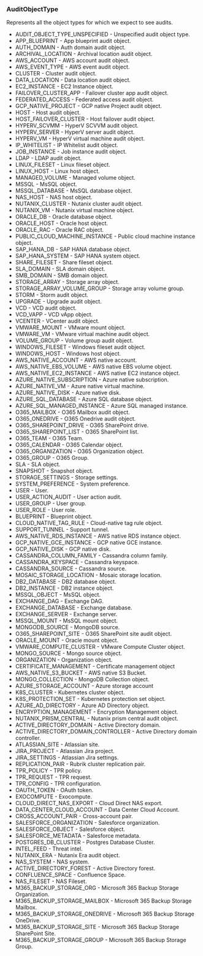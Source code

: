 ### AuditObjectType
Represents all the object types for which we expect to see audits.

- AUDIT_OBJECT_TYPE_UNSPECIFIED - Unspecified audit object type.
- APP_BLUEPRINT - App blueprint audit object.
- AUTH_DOMAIN - Auth domain audit object.
- ARCHIVAL_LOCATION - Archival location audit object.
- AWS_ACCOUNT - AWS account audit object.
- AWS_EVENT_TYPE - AWS event audit object.
- CLUSTER - Cluster audit object.
- DATA_LOCATION - Data location audit object.
- EC2_INSTANCE - EC2 Instance object.
- FAILOVER_CLUSTER_APP - Failover cluster app audit object.
- FEDERATED_ACCESS - Federated access audit object.
- GCP_NATIVE_PROJECT - GCP native Project audit object.
- HOST - Host audit object.
- HOST_FAILOVER_CLUSTER - Host failover audit object.
- HYPERV_SCVMM - HyperV SCVVM audit object.
- HYPERV_SERVER - HyperV server audit object.
- HYPERV_VM - HyperV virtual machine audit object.
- IP_WHITELIST - IP Whitelist audit object.
- JOB_INSTANCE - Job instance audit object.
- LDAP - LDAP audit object.
- LINUX_FILESET - Linux fileset object.
- LINUX_HOST - Linux host object.
- MANAGED_VOLUME - Managed volume object.
- MSSQL - MsSQL object.
- MSSQL_DATABASE - MsSQL database object.
- NAS_HOST - NAS host object.
- NUTANIX_CLUSTER - Nutanix cluster audit object.
- NUTANIX_VM - Nutanix virtual machine object.
- ORACLE_DB - Oracle database object.
- ORACLE_HOST - Oracle host object.
- ORACLE_RAC - Oracle RAC object.
- PUBLIC_CLOUD_MACHINE_INSTANCE - Public cloud machine instance object.
- SAP_HANA_DB - SAP HANA database object.
- SAP_HANA_SYSTEM - SAP HANA system object.
- SHARE_FILESET - Share fileset object.
- SLA_DOMAIN - SLA domain object.
- SMB_DOMAIN - SMB domain object.
- STORAGE_ARRAY - Storage array object.
- STORAGE_ARRAY_VOLUME_GROUP - Storage array volume group.
- STORM - Storm audit object.
- UPGRADE - Upgrade audit object.
- VCD - VCD audit object.
- VCD_VAPP - VCD vApp object.
- VCENTER - VCenter audit object.
- VMWARE_MOUNT - VMware mount object.
- VMWARE_VM - VMware virtual machine audit object.
- VOLUME_GROUP - Volume group audit object.
- WINDOWS_FILESET - Windows fileset audit object.
- WINDOWS_HOST - Windows host object.
- AWS_NATIVE_ACCOUNT - AWS native account.
- AWS_NATIVE_EBS_VOLUME - AWS native EBS volume object.
- AWS_NATIVE_EC2_INSTANCE - AWS native EC2 instance object.
- AZURE_NATIVE_SUBSCRIPTION - Azure native subscription.
- AZURE_NATIVE_VM - Azure native virtual machine.
- AZURE_NATIVE_DISK - Azure native disk.
- AZURE_SQL_DATABASE - Azure SQL database object.
- AZURE_SQL_MANAGED_INSTANCE - Azure SQL managed instance.
- O365_MAILBOX - O365 Mailbox audit object.
- O365_ONEDRIVE - O365 Onedrive audit object.
- O365_SHAREPOINT_DRIVE - O365 SharePoint drive.
- O365_SHAREPOINT_LIST - O365 SharePoint list.
- O365_TEAM - O365 Team.
- O365_CALENDAR - O365 Calendar object.
- O365_ORGANIZATION - O365 Organization object.
- O365_GROUP - O365 Group.
- SLA - SLA object.
- SNAPSHOT - Snapshot object.
- STORAGE_SETTINGS - Storage settings.
- SYSTEM_PREFERENCE - System preference.
- USER - User.
- USER_ACTION_AUDIT - User action audit.
- USER_GROUP - User group.
- USER_ROLE - User role.
- BLUEPRINT - Blueprint object.
- CLOUD_NATIVE_TAG_RULE - Cloud-native tag rule object.
- SUPPORT_TUNNEL - Support tunnel.
- AWS_NATIVE_RDS_INSTANCE - AWS native RDS instance object.
- GCP_NATIVE_GCE_INSTANCE - GCP native GCE instance.
- GCP_NATIVE_DISK - GCP native disk.
- CASSANDRA_COLUMN_FAMILY - Cassandra column family.
- CASSANDRA_KEYSPACE - Cassandra keyspace.
- CASSANDRA_SOURCE - Cassandra source.
- MOSAIC_STORAGE_LOCATION - Mosaic storage location.
- DB2_DATABASE - DB2 database object.
- DB2_INSTANCE - DB2 instance object.
- MSSQL_OBJECT - MsSQL object.
- EXCHANGE_DAG - Exchange DAG.
- EXCHANGE_DATABASE - Exchange database.
- EXCHANGE_SERVER - Exchange server.
- MSSQL_MOUNT - MsSQL mount object.
- MONGODB_SOURCE - MongoDB source.
- O365_SHAREPOINT_SITE - O365 SharePoint site audit object.
- ORACLE_MOUNT - Oracle mount object.
- VMWARE_COMPUTE_CLUSTER - VMware Compute Cluster object.
- MONGO_SOURCE - Mongo source object.
- ORGANIZATION - Organization object.
- CERTIFICATE_MANAGEMENT - Certificate management object
- AWS_NATIVE_S3_BUCKET - AWS native S3 Bucket.
- MONGO_COLLECTION - MongoDB Collection object.
- AZURE_STORAGE_ACCOUNT - Azure storage account
- K8S_CLUSTER - Kubernetes cluster object.
- K8S_PROTECTION_SET - Kubernetes protection set object.
- AZURE_AD_DIRECTORY - Azure AD Directory object.
- ENCRYPTION_MANAGEMENT - Encryption Management object.
- NUTANIX_PRISM_CENTRAL - Nutanix prism central audit object.
- ACTIVE_DIRECTORY_DOMAIN - Active Directory domain.
- ACTIVE_DIRECTORY_DOMAIN_CONTROLLER - Active Directory domain controller.
- ATLASSIAN_SITE - Atlassian site.
- JIRA_PROJECT - Atlassian Jira project.
- JIRA_SETTINGS - Atlassian Jira settings.
- REPLICATION_PAIR - Rubrik cluster replication pair.
- TPR_POLICY - TPR policy.
- TPR_REQUEST - TPR request.
- TPR_CONFIG - TPR configuration.
- OAUTH_TOKEN - OAuth token.
- EXOCOMPUTE - Exocompute.
- CLOUD_DIRECT_NAS_EXPORT - Cloud Direct NAS export.
- DATA_CENTER_CLOUD_ACCOUNT - Data Center Cloud Account.
- CROSS_ACCOUNT_PAIR - Cross-account pair.
- SALESFORCE_ORGANIZATION - Salesforce organization.
- SALESFORCE_OBJECT - Salesforce object.
- SALESFORCE_METADATA - Salesforce metadata.
- POSTGRES_DB_CLUSTER - Postgres Database Cluster.
- INTEL_FEED - Threat intel.
- NUTANIX_ERA - Nutanix Era audit object.
- NAS_SYSTEM - NAS system.
- ACTIVE_DIRECTORY_FOREST - Active Directory forest.
- CONFLUENCE_SPACE - Confluence Space.
- NAS_FILESET - NAS Fileset.
- M365_BACKUP_STORAGE_ORG - Microsoft 365 Backup Storage Organization.
- M365_BACKUP_STORAGE_MAILBOX - Microsoft 365 Backup Storage Mailbox.
- M365_BACKUP_STORAGE_ONEDRIVE - Microsoft 365 Backup Storage OneDrive.
- M365_BACKUP_STORAGE_SITE - Microsoft 365 Backup Storage SharePoint Site.
- M365_BACKUP_STORAGE_GROUP - Microsoft 365 Backup Storage Group.
